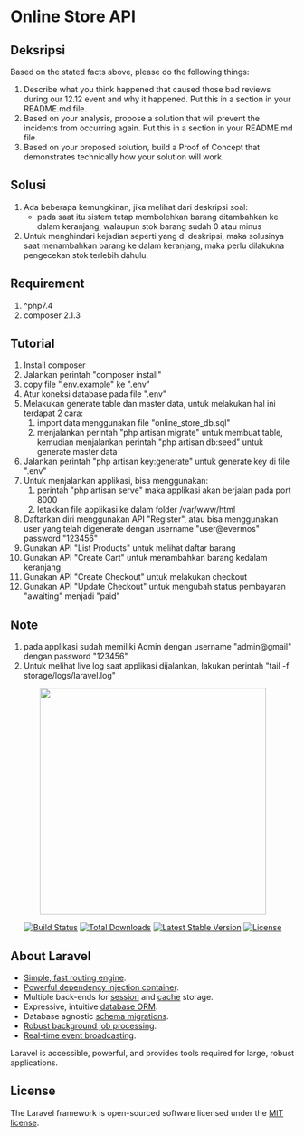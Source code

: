 # Online Store API

## Deksripsi
Based on the stated facts above, please do the following things:
1. Describe what you think happened that caused those bad reviews during our 12.12 event and why it happened. Put this in a section in
   your README.md file.
2. Based on your analysis, propose a solution that will prevent the incidents from occurring again. Put this in a section in your README.md
   file.
3. Based on your proposed solution, build a Proof of Concept that demonstrates technically how your solution will work.

## Solusi
1. Ada beberapa kemungkinan, jika melihat dari deskripsi soal:
   - pada saat itu sistem tetap membolehkan barang ditambahkan ke dalam keranjang, walaupun stok barang sudah 0 atau minus
2. Untuk menghindari kejadian seperti yang di deskripsi, maka solusinya saat menambahkan barang ke dalam keranjang, maka perlu dilakukna pengecekan stok terlebih dahulu.

## Requirement
1. ^php7.4 
2. composer 2.1.3

## Tutorial
1. Install composer
2. Jalankan perintah "composer install"
3. copy file ".env.example" ke ".env"
4. Atur koneksi database pada file ".env"
5. Melakukan generate table dan master data, untuk melakukan hal ini terdapat 2 cara:
   1. import data menggunakan file "online_store_db.sql"
   2. menjalankan perintah "php artisan migrate" untuk membuat table, kemudian menjalankan perintah "php artisan db:seed" untuk generate master data
6. Jalankan perintah "php artisan key:generate" untuk generate key di file ".env"
7. Untuk menjalankan applikasi, bisa menggunakan:
   1. perintah "php artisan serve" maka applikasi akan berjalan pada port 8000
   2. letakkan file applikasi ke dalam folder /var/www/html
8. Daftarkan diri menggunakan API "Register", atau bisa menggunakan user yang telah digenerate dengan username "user@evermos" password "123456"
9. Gunakan API "List Products" untuk melihat daftar barang
10. Gunakan API "Create Cart" untuk menambahkan barang kedalam keranjang
11. Gunakan API "Create Checkout" untuk melakukan checkout
12. Gunakan API "Update Checkout" untuk mengubah status pembayaran "awaiting" menjadi "paid"

## Note
1. pada applikasi sudah memiliki Admin dengan username "admin@gmail" dengan password "123456"
2. Untuk melihat live log saat applikasi dijalankan, lakukan perintah "tail -f storage/logs/laravel.log"


<p align="center"><a href="https://laravel.com" target="_blank"><img src="https://raw.githubusercontent.com/laravel/art/master/logo-lockup/5%20SVG/2%20CMYK/1%20Full%20Color/laravel-logolockup-cmyk-red.svg" width="400"></a></p>

<p align="center">
<a href="https://travis-ci.org/laravel/framework"><img src="https://travis-ci.org/laravel/framework.svg" alt="Build Status"></a>
<a href="https://packagist.org/packages/laravel/framework"><img src="https://img.shields.io/packagist/dt/laravel/framework" alt="Total Downloads"></a>
<a href="https://packagist.org/packages/laravel/framework"><img src="https://img.shields.io/packagist/v/laravel/framework" alt="Latest Stable Version"></a>
<a href="https://packagist.org/packages/laravel/framework"><img src="https://img.shields.io/packagist/l/laravel/framework" alt="License"></a>
</p>

## About Laravel

- [Simple, fast routing engine](https://laravel.com/docs/routing).
- [Powerful dependency injection container](https://laravel.com/docs/container).
- Multiple back-ends for [session](https://laravel.com/docs/session) and [cache](https://laravel.com/docs/cache) storage.
- Expressive, intuitive [database ORM](https://laravel.com/docs/eloquent).
- Database agnostic [schema migrations](https://laravel.com/docs/migrations).
- [Robust background job processing](https://laravel.com/docs/queues).
- [Real-time event broadcasting](https://laravel.com/docs/broadcasting).

Laravel is accessible, powerful, and provides tools required for large, robust applications.

## License

The Laravel framework is open-sourced software licensed under the [MIT license](https://opensource.org/licenses/MIT).
